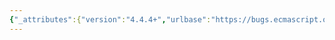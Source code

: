```yaml
---
{"_attributes":{"version":"4.4.4+","urlbase":"https://bugs.ecmascript.org/","maintainer":"dherman@mozilla.com"},"bug":{"bug_id":4075,"creation_ts":"2015-02-21 15:01:00 -0800","short_desc":"old-style invocations of internal methods","delta_ts":"2015-03-04 18:58:22 -0800","product":"Draft for 6th Edition","component":"editorial issue","version":"Rev 34: February 20, 2015 Release Candidate 1","rep_platform":"All","op_sys":"All","bug_status":"RESOLVED","resolution":"FIXED","priority":"Normal","bug_severity":"normal","everconfirmed":true,"reporter":{"uid":"jmdyck","name":"Michael Dyck"},"assigned_to":{"uid":"allen","name":"Allen Wirfs-Brock"},"long_desc":[{"commentid":13250,"comment_count":0,"who":{"uid":"jmdyck","name":"Michael Dyck"},"bug_when":"2015-02-21 15:01:10 -0800","thetext":"Change these invocations of internal methods from old-style to new-style:\n\n9.4.4.2 / step 7.a.i\n9.4.4.2 / step 7.b.ii.1\n9.4.4.5 / step 6.a\n    Call the [[Delete]] internal method of /map/ passing /P/ as the argument.\n\n9.4.4.7 / step 20.b.ii.3\n    Call the [[DefineOwnProperty]] internal method of /map/ passing ... \n\n12.2.8.3 / step 11.c\n12.2.8.3 / step 11.e\n12.2.8.3 / step 13\n    Call the [[DefineOwnProperty]] internal method of ... with arguments ...\n\n22.1.3.24 / alg 2 / step 3\n    the result of calling the [[GetPrototypeOf]] internal method of /obj/"},{"commentid":13265,"comment_count":1,"who":{"uid":"allen","name":"Allen Wirfs-Brock"},"bug_when":"2015-02-23 16:55:54 -0800","thetext":"fixed in rev35 editor's draft"},{"commentid":13544,"comment_count":2,"who":{"uid":"allen","name":"Allen Wirfs-Brock"},"bug_when":"2015-03-04 18:58:22 -0800","thetext":"fixed in rev35"}]}}
---
```

